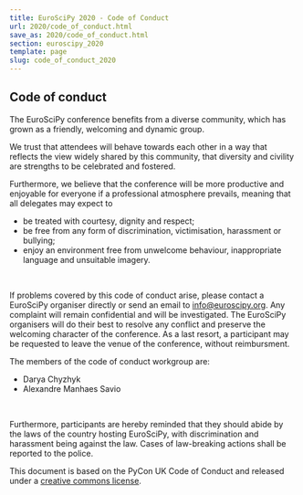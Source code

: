 ```yaml
---
title: EuroSciPy 2020 - Code of Conduct
url: 2020/code_of_conduct.html
save_as: 2020/code_of_conduct.html
section: euroscipy_2020
template: page
slug: code_of_conduct_2020
---
```

## Code of conduct

The EuroSciPy conference benefits from a diverse community, which has grown
as a friendly, welcoming and dynamic group.

We trust that attendees will behave towards each other in a way that
reflects the view widely shared by this community, that diversity and
civility are strengths to be celebrated and fostered.

Furthermore, we believe that the conference will be more productive and
enjoyable for everyone if a professional atmosphere prevails, meaning
that all delegates may expect to

- be treated with courtesy, dignity and respect;
- be free from any form of discrimination, victimisation, harassment or bullying;
- enjoy an environment free from unwelcome behaviour, inappropriate language and unsuitable imagery.

</br>

If problems covered by this code of conduct arise, please contact a
EuroSciPy organiser directly or send an email to [info@euroscipy.org](mailto:info@euroscipy.org).
Any complaint will remain confidential and will be investigated. The EuroSciPy
organisers will do their best to resolve any conflict and preserve the
welcoming character of the conference. As a last resort, a participant
may be requested to leave the venue of the conference, without
reimbursment.

The members of the code of conduct workgroup are:

- Darya Chyzhyk
- Alexandre Manhaes Savio

</br>

Furthermore, participants are hereby reminded that they should abide by
the laws of the country hosting EuroSciPy, with discrimination and
harassment being against the law. Cases of law-breaking actions shall be
reported to the police.

This document is based on the PyCon UK Code of Conduct and released under
a [creative commons license](http://creativecommons.org/licenses/by-nc-sa/3.0/).
